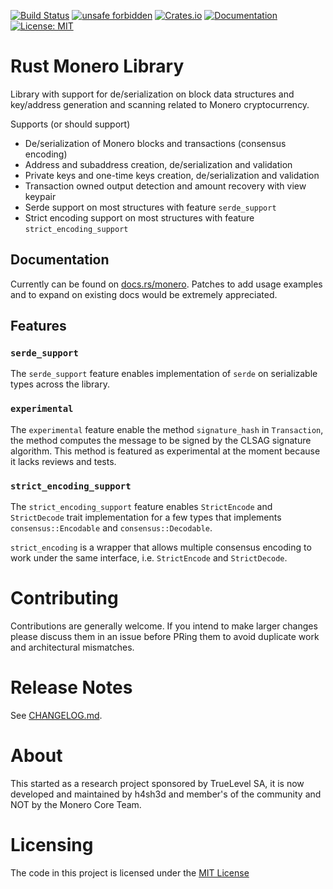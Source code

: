 [![Build Status](https://img.shields.io/github/workflow/status/monero-rs/monero-rs/CI/main)](https://github.com/monero-rs/monero-rs/actions/workflows/ci.yml)
[![unsafe forbidden](https://img.shields.io/badge/unsafe-forbidden-success.svg)](https://github.com/rust-secure-code/safety-dance/)
[![Crates.io](https://img.shields.io/crates/v/monero.svg)](https://crates.io/crates/monero)
[![Documentation](https://docs.rs/monero/badge.svg)](https://docs.rs/monero)
[![License: MIT](https://img.shields.io/badge/License-MIT-yellow.svg)](https://opensource.org/licenses/MIT)

Rust Monero Library
===

Library with support for de/serialization on block data structures and key/address generation and scanning related to Monero cryptocurrency.

Supports (or should support)

 * De/serialization of Monero blocks and transactions (consensus encoding)
 * Address and subaddress creation, de/serialization and validation
 * Private keys and one-time keys creation, de/serialization and validation
 * Transaction owned output detection and amount recovery with view keypair
 * Serde support on most structures with feature `serde_support`
 * Strict encoding support on most structures with feature `strict_encoding_support`

## Documentation

Currently can be found on [docs.rs/monero](https://docs.rs/monero). Patches to add usage examples and to expand on existing docs would be extremely appreciated.

## Features

### `serde_support`

The `serde_support` feature enables implementation of `serde` on serializable types across the library.

### `experimental`

The `experimental` feature enable the method `signature_hash` in `Transaction`, the method computes the message to be signed by the CLSAG signature algorithm. This method is featured as experimental at the moment because it lacks reviews and tests.

### `strict_encoding_support`

The `strict_encoding_support` feature enables `StrictEncode` and `StrictDecode` trait implementation for a few types that implements `consensus::Encodable` and `consensus::Decodable`.

`strict_encoding` is a wrapper that allows multiple consensus encoding to work under the same interface, i.e. `StrictEncode` and `StrictDecode`.

Contributing
===

Contributions are generally welcome. If you intend to make larger changes please discuss them in an issue before PRing them to avoid duplicate work and architectural mismatches.

Release Notes
===

See [CHANGELOG.md](CHANGELOG.md).

About
===

This started as a research project sponsored by TrueLevel SA, it is now developed and maintained by h4sh3d and member's of the community and NOT by the Monero Core Team.

Licensing
===

The code in this project is licensed under the [MIT License](LICENSE)
